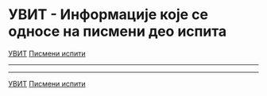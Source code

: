 # УВИТ - Информације које се односе на писмени део испита

[УВИТ](../../README.md) [Писмени испити](../README.md)

---

---

[УВИТ](../../README.md) [Писмени испити](../README.md)
